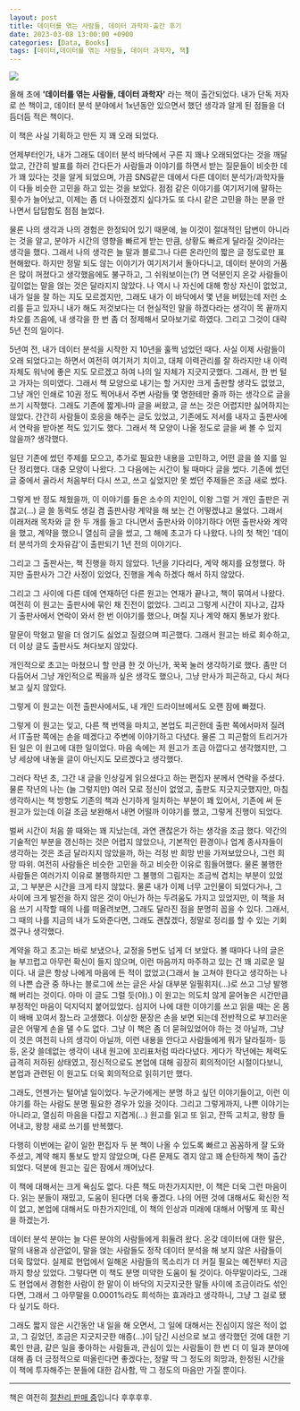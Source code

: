 ```yaml
---
layout: post
title: 데이터를 엮는 사람들, 데이터 과학자-출간 후기
date: 2023-03-08 13:00:00 +0900
categories: [Data, Books]
tags: [데이터,데이터를 엮는 사람들, 데이터 과학자, 책]
---
```


[![](https://cojette.files.wordpress.com/2023/03/image-1.png?w=500)](https://cojette.files.wordpress.com/2023/03/image-1.png?w=500)

올해 초에 **'데이터를 엮는 사람들, 데이터 과학자'** 라는 책이 출간되었다. 내가 단독 저자로 쓴 책이고, 데이터 분석 분야에서 1x년동안 있으면서 했던 생각과 알게 된 점들을 더듬더듬 적은 책이다.

이 책은 사실 기획하고 만든 지 꽤 오래 되었다.

언제부터인가, 내가 그래도 데이터 분석 바닥에서 구른 지 꽤나 오래되었다는 것을 깨달았고, 간간히 발표를 하러 간다든가 사람들과 이야기를 하면서 받는 질문들이 비슷한 데가 꽤 있다는 것을 알게 되었으며, 가끔 SNS같은 데에서 다른 데이터 분석가/과학자들이 다들 비슷한 고민을 하고 있는 것을 보았다. 점점 같은 이야기를 여기저기에 말하는 횟수가 늘어났고, 이제는 좀 더 나아졌겠지 싶다가도 또 다시 같은 고민을 하는 분을 만나면서 답답함도 점점 늘었다.

물론 나의 생각과 나의 경험은 한정되어 있기 때문에, 늘 이것이 절대적인 답변이 아니라는 것을 알고, 분야가 시간의 영향을 빠르게 받는 만큼, 상황도 빠르게 달라질 것이라는 생각을 했다. 그래서 나의 생각은 늘 말과 블로그나 다른 온라인의 짧은 글 정도로만 표현해왔다. 하지만 정말 되도 않는 이야기가 여기저기서 돌아다니고, 데이터 분야의 거품은 많이 꺼졌다고 생각했음에도 불구하고, 그 쉬워보이는(?) 면 덕분인지 온갖 사람들이 깊이없는 말을 얹는 것은 달라지지 않았다. 나 역시 나 자신에 대해 항상 자신이 없었고, 내가 일을 잘 하는 지도 모르겠지만, 그래도 내가 이 바닥에서 몇 년을 버텼는데 저런 소리를 듣고 있자니 내가 해도 저것보다는 더 현실적인 말을 하겠다라는 생각이 목 끝까지 차오를 즈음에, 내 생각을 한 번 좀 더 정제해서 모아보기로 하였다. 그리고 그것이 대략 5년 전의 일이다.

5년여 전, 내가 데이터 분석을 시작한 지 10년을 훌쩍 넘었던 때다. 사실 이제 사람들이 오래 되었다고는 하면서 여전히 여기저기 치이고, 대체 이력관리를 잘 하라지만 내 이력 자체도 워낙에 좋은 지도 모르겠고 하여 나의 일 자체가 지긋지긋했다. 그래서, 한 번 털고 가자는 의미였다. 그래서 책 모양으로 내기는 할 거지만 크게 출판할 생각도 없었고, 그냥 개인 인쇄로 10권 정도 찍어내서 주변 사람들 몇 명한테만 줄까 하는 생각으로 글을 쓰기 시작했다. 그래도 기존에 짧게나마 글을 써왔고, 글 쓰는 것은 어렵지만 싫어하지는 않았다. 간간히 사람들이 호응을 해주는 글도 있었고, 기존에도 저서를 내자고 출판사에서 연락을 받아본 적도 있기도 했다. 그래서 책 모양이 나올 정도로 글을 써 볼 수 있지 않을까? 생각했다.

일단 기존에 썼던 주제를 모으고, 추가로 필요한 내용을 고민하고, 어떤 글을 쓸 지를 일단 정리했다. 대충 모양이 나왔다. 그 다음에는 시간이 될 때마다 글을 썼다. 기존에 썼던 글 중에서 골라서 처음부터 다시 쓰고, 쓰고 싶었지만 못 썼던 주제들은 조금 새로 썼다.

그렇게 반 정도 채웠을까, 이 이야기를 들은 소수의 지인이, 이왕 그럴 거 개인 출판은 귀찮고(...) 글 쓸 동력도 생길 겸 출판사랑 계약을 해 보는 건 어떻겠냐고 물었다. 그래서 이래저래 목차와 글 한 두 개를 들고 다니면서 출판사와 이야기하다 어떤 출판사와 계약을 했고, 계약을 했으니 열심히 글을 썼고, 그 해에 초고가 다 나왔다. 나의 첫 책인 '데이터 분석가의 숫자유감'이 출판되기 1년 전의 이야기다.

그리고 그 출판사는, 책 진행을 하지 않았다. 1년을 기다리다, 계약 해지를 요청했다. 하지만 출판사가 그간 사정이 있었다, 진행을 계속 하겠다 해서 하지 않았다.

그리고 그 사이에 다른 데에 연재하던 다른 원고는 연재가 끝나고, 책이 묶여서 나왔다. 여전히 이 원고는 출판사에 묶인 채 진전이 없었다. 그리고 그렇게 시간이 지나고, 갑자기 출판사에서 연락이 와서 한 번 이야기를 했으나, 며칠 지나 계약 해지 통보가 왔다.

말문이 막혔고 말을 더 얹기도 싫었고 질렸으며 피곤했다. 그래서 원고는 바로 회수하고, 더 이상 글도 출판사도 쳐다보지 않았다.

개인적으로 초고는 마쳤으니 할 만큼 한 것 아닌가, 꾹꾹 눌러 생각하기로 했다. 좀만 더 다듬어서 그냥 개인적으로 찍을까 싶은 생각도 했으나, 그냥 만사가 피곤하고, 다시 쳐다보고 싶지 않았다.

그렇게 이 원고는 이전 출판사에서도, 내 개인 드라이브에서도 오랜 잠에 빠졌다.

그렇게 이 원고는 잊고, 다른 책 번역을 마치고, 본업도 피곤한데 출판 쪽에서마저 질려서 IT출판 쪽에는 손을 떼겠다고 주변에 이야기하고 다녔다. 물론 그 피곤함의 트리거가 된 일은 이 원고에 대한 일이었다. 마음 속에는 저 원고가 조금 아깝다고 생각했지만, 그냥 세상에 내놓을 글이 아닌지도 모르겠다고 생각했다.

그러다 작년 초, 그간 내 글을 인상깊게 읽으셨다고 하는 편집자 분께서 연락을 주셨다. 물론 작년의 나는 (늘 그렇지만) 여러 모로 정신이 없었고, 출판도 지긋지긋했지만, 마침 생각하시는 책 방향도 기존의 책과 신기하게 일치하는 부분이 꽤 있어서, 기존에 써 둔 원고가 있는데 이걸 조금 보완해서 내면 어떨까 이야기를 했고, 그렇게 진행이 되었다.

벌써 시간이 처음 쓸 때와는 꽤 지났는데, 과연 괜찮은가 하는 생각을 조금 했다. 약간의 기술적인 부분을 갱신하는 것은 어렵지 않았으나, 기본적인 환경이나 업계 종사자들이 생각하는 것은 조금 달라지지 않았을까, 하는 걱정 반 희망 반을 가져보았으나, 그런 희망 따위. 여전히 사람들은 비슷한 고민을 하고 비슷한 이유로 힘들어했다. 물론 불행한 사람들은 여러가지 이유로 불행하지만 그 불행의 그림자는 조금씩 겹치는 부분이 있었고, 그 부분은 시간을 크게 타지 않았다. 물론 내가 이제 너무 고인물이 되었다거나, 그 사이에 크게 발전을 하지 않은 것이 아닌가 하는 두려움도 가지고 있었지만, 이 책을 처음 쓰기 시작할 때의 나를 떠올려보면, 그래도 달라진 점을 분명히 꼽을 수 있다. 그래서, 그 때의 나를 지금의 내가 도와준다면, 그래도 괜찮겠다, 정말로 정리를 할 수 있는 기회겠구나 생각했다.

계약을 하고 초고는 바로 보냈으나, 교정을 5번도 넘게 더 보았다. 볼 때마다 나의 글은 늘 부끄럽고 아무런 확신이 들지 않으며, 이런 마음까지 마주하고 있는 건 꽤 괴로운 일이다. 내 글은 항상 나에게 마음에 든 적이 없었고(그래서 늘 고쳐야 한다고 생각하는 나의 나쁜 습관 중 하나는 블로그에 쓰는 글은 사실 대부분 일필휘지(...)로 쓰고 그냥 발행해 버리는 것이다. 아마 이 글도 그럴 듯(야).) 이 원고는 의도치 않게 묻어놓은 시간만큼 부정적인 마음이 덕지덕지 붙어있었다. 심지어 나에 대한 이야기를 쓰고 읽을 때는 온 몸이 배배 꼬여서 참느라 고생했다. 이상한 문장은 손을 보면 되는데 전반적으로 부끄러운 글은 어떻게 손을 댈 수도 없다. 그냥 이 책은 좀 더 묻혀있었어야 하는 것 아닐까, 그냥 이 것은 여전히 나의 생각이 아닐까, 이런 내용을 안다고 사람들에게 뭐가 달라질까- 등등, 온갖 쓸데없는 생각이 내내 원고에 꼬리표처럼 따라다녔다. 게다가 작년에는 체력도 급격히 저하된 상태였고, 정신적으로도 본업에 대해 굉장히 회의적이던 시절이다보니, 본업과 관련된 이 원고도 더욱 회의적으로 읽히기만 했다.

그래도, 언젠가는 털어낼 일이었다. 누군가에게는 분명 하고 싶던 이야기들이고, 이런 이야기를 하는 사람도 분명 필요한 경우가 있을 것이다. 그리고 그렇게까지, 나쁜 이야기는 아니라고, 열심히 마음을 다잡고 지겹게(...) 원고를 읽고 또 읽고, 잔뜩 고치고, 왕창 들어내고, 왕창 새로 쓰기를 반복했다.

다행히 이번에는 같이 일한 편집자 두 분 책이 나올 수 있도록 빠르고 꼼꼼하게 잘 도와주셨고, 계약 해지 통보도 받지 않았으며, 다른 문제도 겪지 않고 꽤 순탄하게 책이 출간되었다. 덕분에 원고는 깊은 잠에서 깨어났다.

이 책에 대해서는 크게 욕심도 없다. 다른 책도 마찬가지지만, 이 책은 더욱 그런 마음이다. 읽는 분들이 재밌고, 도움이 된다면 더욱 좋겠다. 나의 어떤 것에 대해서도 확신한 적이 없고, 본업에 대해서도 마찬가지인데, 이 책의 인상과 미래에 대해서 어떻게 또 확신을 하겠는가.

데이터 분석 분야는 늘 다른 분야의 사람들에게 휘둘려 왔다. 온갖 데이터에 대한 말은, 말의 내용과 상관없이, 말을 얹는 사람들도 정작 데이터 분석을 해 보지 않은 사람들이 더욱 많았다. 실제로 현업에서 일해온 사람들의 목소리가 더 커질 필요는 예전부터 지금까지 항상 있었다. 그렇다면 이 책도 분명 미약한 도움이 될 것이다. 아무말이라도, 그래도 현업에서 경험한 사람이 한 말이 이 바닥의 지긋지긋한 말들 사이에 조금이라도 섞인다면, 그래서 그 아무말을 0.0001%라도 희석하는 효과라고 생각하니, 그냥 그 걸로 됐다 싶기도 하다.

그래도 짧지 않은 시간동안 내 일을 해 오면서, 그 일에 대해서는 진심이지 않은 적이 없고, 그 길었던, 조금은 지긋지긋한 애증(...)이 담긴 시선으로 보고 생각했던 것에 대한 기록인 만큼, 같은 일을 좋아하는 사람들과, 관심이 있는 사람들이 한 번 더 이 일과 분야에 대해 좀 더 긍정적으로 떠올린다면 좋겠다는, 정말 딱 그 정도의 희망과, 한정된 시간을 이 책에 투자해주는 분들에 대한 감사함, 딱 그 정도의 마음만 가질 뿐이다.

----
책은 여전히 [절찬리 판매 중](http://www.yes24.com/Product/Goods/116615853)입니다 후후후후. 
